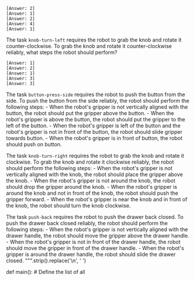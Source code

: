 

    [Answer: 2]
    [Answer: 1]
    [Answer: 2]
    [Answer: 4]
    [Answer: 1]

The task `knob-turn-left` requires the robot to grab the knob and rotate it counter-clockwise.
To grab the knob and rotate it counter-clockwise reliably, what steps the robot should perform?

    [Answer: 1]
    [Answer: 2]
    [Answer: 1]
    [Answer: 3]
    [Answer: 3]

The task `button-press-side` requires the robot to push the button from the side.
To push the button from the side reliably, the robot should perform the following steps:
    - When the robot's gripper is not vertically aligned with the button, the robot should put the gripper above the button.
    - When the robot's gripper is above the button, the robot should put the gripper to the left of the button.
    - When the robot's gripper is left of the button and the robot's gripper is not in front of the button, the robot should slide gripper towards button.
    - When the robot's gripper is in front of button, the robot should push on button.

The task `knob-turn-right` requires the robot to grab the knob and rotate it clockwise.
To grab the knob and rotate it clockwise reliably, the robot should perform the following steps:
    - When the robot's gripper is not vertically aligned with the knob, the robot should place the gripper above the knob.
    - When the robot's gripper is not around the knob, the robot should drop the gripper around the knob.
    - When the robot's gripper is around the knob and not in front of the knob, the robot should push the gripper forward.
    - When the robot's gripper is near the knob and in front of the knob, the robot should turn the knob clockwise.

The task `push-back` requires the robot to push the drawer back closed.
To push the drawer back closed reliably, the robot should perform the following steps:
    - When the robot's gripper is not vertically aligned with the drawer handle, the robot should move the gripper above the drawer handle.
    - When the robot's gripper is not in front of the drawer handle, the robot should move the gripper in front of the drawer handle.
    - When the robot's gripper is around the drawer handle, the robot should slide the drawer closed.
""".strip().replace('\n', ' ')


def main():
    # Define the list of all